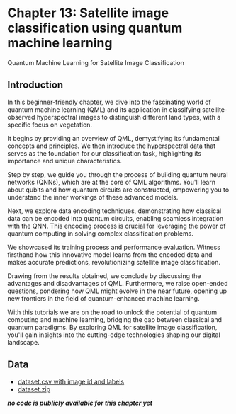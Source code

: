 # Chapter 13: Satellite image classification using quantum machine learning

Quantum Machine Learning for Satellite Image Classification

## Introduction

In this beginner-friendly chapter, we dive into the fascinating world of quantum machine learning (QML) and its application in classifying satellite-observed hyperspectral images to distinguish different land types, with a specific focus on vegetation.

It begins by providing an overview of QML, demystifying its fundamental concepts and principles. We then introduce the hyperspectral data that serves as the foundation for our classification task, highlighting its importance and unique characteristics.

Step by step, we guide you through the process of building quantum neural networks (QNNs), which are at the core of QML algorithms. You'll learn about qubits and how quantum circuits are constructed, empowering you to understand the inner workings of these advanced models.

Next, we explore data encoding techniques, demonstrating how classical data can be encoded into quantum circuits, enabling seamless integration with the QNN. This encoding process is crucial for leveraging the power of quantum computing in solving complex classification problems.

We showcased its training process and performance evaluation. Witness firsthand how this innovative model learns from the encoded data and makes accurate predictions, revolutionizing satellite image classification.

Drawing from the results obtained, we conclude by discussing the advantages and disadvantages of QML. Furthermore, we raise open-ended questions, pondering how QML might evolve in the near future, opening up new frontiers in the field of quantum-enhanced machine learning.

With this tutorials we are on the road to unlock the potential of quantum computing and machine learning, bridging the gap between classical and quantum paradigms. By exploring QML for satellite image classification, you'll gain insights into the cutting-edge technologies shaping our digital landscape.

## Data

- [dataset.csv with image id and labels](dataset.csv)
- [dataset.zip](dataset.zip)

***no code is publicly available for this chapter yet***
